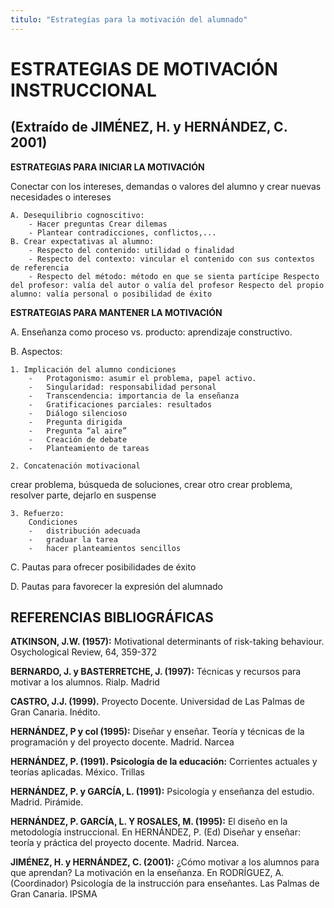 ```yaml
---
titulo: "Estrategías para la motivación del alumnado"
---
```


# ESTRATEGIAS DE MOTIVACIÓN INSTRUCCIONAL

## (Extraído de JIMÉNEZ, H. y HERNÁNDEZ, C. 2001)


**ESTRATEGIAS PARA INICIAR LA MOTIVACIÓN**

Conectar con los intereses, demandas o valores del alumno y crear nuevas necesidades o intereses

    A. Desequilibrio cognoscitivo:
        - Hacer preguntas Crear dilemas
        - Plantear contradicciones, conflictos,...
    B. Crear expectativas al alumno:
        - Respecto del contenido: utilidad o finalidad
        - Respecto del contexto: vincular el contenido con sus contextos de referencia
        - Respecto del método: método en que se sienta partícipe Respecto del profesor: valía del autor o valía del profesor Respecto del propio alumno: valía personal o posibilidad de éxito

**ESTRATEGIAS PARA MANTENER LA MOTIVACIÓN**

A. Enseñanza como proceso vs. producto: aprendizaje constructivo.

B. Aspectos:

    1. Implicación del alumno condiciones
        -	Protagonismo: asumir el problema, papel activo.
        -	Singularidad: responsabilidad personal
        -	Transcendencia: importancia de la enseñanza
        -	Gratificaciones parciales: resultados 
        -	Diálogo silencioso
        -	Pregunta dirigida
        -	Pregunta “al aire”
        -	Creación de debate
        -	Planteamiento de tareas

    2. Concatenación motivacional
crear problema, búsqueda de soluciones, crear otro crear problema, resolver parte, dejarlo en suspense

    3. Refuerzo:
        Condiciones
        -  	distribución adecuada
        -	graduar la tarea
        -	hacer planteamientos sencillos



C. Pautas para ofrecer posibilidades de éxito

D. Pautas para favorecer la expresión del alumnado





## REFERENCIAS BIBLIOGRÁFICAS

**ATKINSON, J.W. (1957):** Motivational determinants of risk-taking behaviour. Osychological Review, 64, 359-372


**BERNARDO, J. y BASTERRETCHE, J. (1997):** Técnicas y recursos para motivar a los alumnos. Rialp. Madrid



**CASTRO, J.J. (1999).** Proyecto Docente. Universidad de Las Palmas de Gran Canaria. Inédito.


**HERNÁNDEZ, P y col (1995):** Diseñar y enseñar. Teoría y técnicas de la programación y del proyecto docente. Madrid. Narcea


**HERNÁNDEZ, P. (1991). Psicología de la educación:** Corrientes actuales y teorías aplicadas. México. Trillas


**HERNÁNDEZ, P. y GARCÍA, L. (1991):** Psicología y enseñanza del estudio.
Madrid. Pirámide.


**HERNÁNDEZ, P. GARCÍA, L. Y ROSALES, M. (1995):** El diseño en la
metodología instruccional. En HERNÁNDEZ, P. (Ed) Diseñar y enseñar: teoría y práctica del proyecto docente. Madrid. Narcea.


**JIMÉNEZ, H. y HERNÁNDEZ, C. (2001):** ¿Cómo motivar a los alumnos para que aprendan? La motivación en la enseñanza. En RODRÍGUEZ, A. (Coordinador) Psicología de la instrucción para enseñantes. Las Palmas de Gran Canaria. IPSMA


